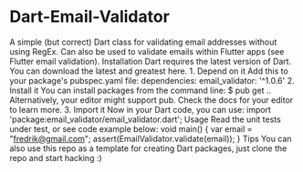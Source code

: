 # Dart-Email-Validator
A simple (but correct) Dart class for validating email addresses without using RegEx. Can also be used to validate emails within Flutter apps (see Flutter email validation).  Installation  Dart requires the latest version of Dart. You can download the latest and greatest here.  1. Depend on it  Add this to your package's pubspec.yaml file:  dependencies:     email_validator: '^1.0.6' 2. Install it You can install packages from the command line:  $ pub get .. Alternatively, your editor might support pub. Check the docs for your editor to learn more.  3. Import it Now in your Dart code, you can use:  import 'package:email_validator/email_validator.dart'; Usage  Read the unit tests under test, or see code example below:  void main() {      var email = "fredrik@gmail.com";      assert(EmailValidator.validate(email)); } Tips  You can also use this repo as a template for creating Dart packages, just clone the repo and start hacking :)
